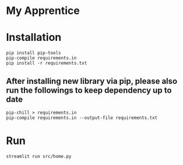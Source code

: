# My Apprentice

# Installation 

```
pip install pip-tools
pip-compile requirements.in
pip install -r requirements.txt
```

## After installing new library via pip, please also run the followings to keep dependency up to date 
```
pip-chill > requirements.in
pip-compile requirements.in --output-file requirements.txt
```

# Run 

```
streamlit run src/home.py
```
